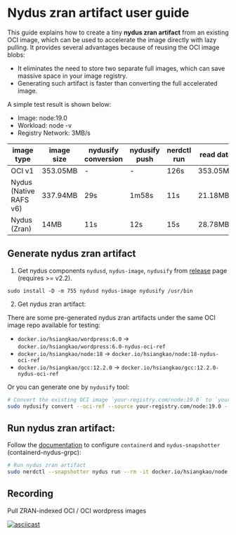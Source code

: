 # Nydus zran artifact user guide

This guide explains how to create a tiny **nydus zran artifact** from an existing OCI image, which can be used to accelerate the image directly with lazy pulling. It provides several advantages because of reusing the OCI image blobs:

- It eliminates the need to store two separate full images, which can save massive space in your image registry.
- Generating such artifact is faster than converting the full accelerated image.

A simple test result is shown below:

- Image: node:19.0
- Workload: node -v
- Registry Network: 3MB/s

| image type             | image size | nydusify conversion | nydusify push | nerdctl run | read data |
| ---------------------- | ---------- | ------------------- | ------------- | ----------- | --------- |
| OCI v1                 | 353.05MB   | -                   | -             | 126s        | 353.05MB  |
| Nydus (Native RAFS v6) | 337.94MB   | 29s                 | 1m58s         | 11s         | 21.18MB   |
| Nydus (Zran)           | 14MB       | 11s                 | 12s           | 15s         | 28.78MB   |

## Generate nydus zran artifact

1. Get nydus components `nydusd`, `nydus-image`, `nydusify` from [release](https://github.com/dragonflyoss/image-service/releases) page (requires >= v2.2).

```
sudo install -D -m 755 nydusd nydus-image nydusify /usr/bin
```

2. Get nydus zran artifact:

There are some pre-generated nydus zran artifacts under the same OCI image repo available for testing:

- `docker.io/hsiangkao/wordpress:6.0` -> `docker.io/hsiangkao/wordpress:6.0-nydus-oci-ref`
- `docker.io/hsiangkao/node:18` -> `docker.io/hsiangkao/node:18-nydus-oci-ref`
- `docker.io/hsiangkao/gcc:12.2.0` -> `docker.io/hsiangkao/gcc:12.2.0-nydus-oci-ref`

Or you can generate one by `nydusify` tool:

``` bash
# Convert the existing OCI image `your-registry.com/node:19.0` to `your-registry.com/node:19.0-nydus-oci-ref`:
sudo nydusify convert --oci-ref --source your-registry.com/node:19.0 --target your-registry.com/node:19.0-nydus-oci-ref
```

## Run nydus zran artifact:

Follow the [documentation](https://github.com/dragonflyoss/image-service/blob/master/docs/containerd-env-setup.md) to configure `containerd` and `nydus-snapshotter` (containerd-nydus-grpc):

``` bash
# Run nydus zran artifact
sudo nerdctl --snapshotter nydus run --rm -it docker.io/hsiangkao/node:18-nydus-oci-ref node -v
```

## Recording

Pull ZRAN-indexed OCI / OCI wordpress images

[![asciicast](https://asciinema.org/a/7IOWhUk8Rna0Ju1avcamu7T5f.svg)](https://asciinema.org/a/7IOWhUk8Rna0Ju1avcamu7T5f?speed=2)

